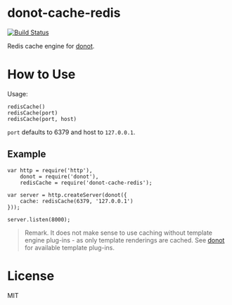 donot-cache-redis
=================

[![Build Status](https://travis-ci.org/donotjsdonot-cache-redis.svg?branch=master)](https://travis-ci.org/donotjsdonot-cache-redis)

Redis cache engine for [donot](https://github.com/donotjsdonot).

# How to Use

Usage:

    redisCache()
    redisCache(port)
    redisCache(port, host)

`port` defaults to 6379 and host to `127.0.0.1`.

## Example

    var http = require('http'),
        donot = require('donot'),
        redisCache = require('donot-cache-redis');

    var server = http.createServer(donot({
        cache: redisCache(6379, '127.0.0.1')
    }));

    server.listen(8000);

> Remark. It does not make sense to use caching without template engine plug-ins - as only template renderings are cached. See [donot](https://github.com/donotjsdonot) for available template plug-ins.

# License

MIT
